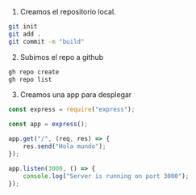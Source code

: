 1. Creamos el repositorio local.

```bash
git init
git add .
git commit -m "build"
```

2. Subimos el repo a github

```bash
gh repo create
gh repo list
```

3. Creamos una app para desplegar

```js
const express = require("express");

const app = express();

app.get("/", (req, res) => {
    res.send("Hola mundo");
});

app.listen(3000, () => {
    console.log("Server is running on port 3000");
});
```


